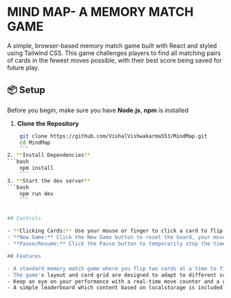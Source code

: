# MIND MAP- A MEMORY MATCH GAME
A simple, browser-based memory match game built with React and styled using Tailwind CSS. This game challenges players to find all matching pairs of cards in the fewest moves possible, with their best score being saved for future play.

## 📦 Setup
Before you begin, make sure you have **Node.js**, **npm** is installed

1. **Clone the Repository**
```bash
    git clone https://github.com/VishalVishwakarma553/MindMap.git
    cd MindMap
    ```
2. **Install Dependencies**
```bash
    npm install
    ```
3. **Start the dev server**
```bash
    npm run dev
    ```


## Controls

- **Clicking Cards:** Use your mouse or finger to click a card to flip it over. Click a second card to see if it's a match.
- **New Game:** Click the New Game button to reset the board, your moves, and the timer, and start a new game.
- **Pause/Resume:** Click the Pause button to temporarily stop the timer and disable card clicks. The button will change to Resume to allow you to continue where you left off.

## Features

- A standard memory match game where you flip two cards at a time to find pairs.
- The game's layout and card grid are designed to adapt to different screen sizes, from mobile phones to desktops.
- Keep an eye on your performance with a real-time move counter and a game timer.
- A simple leaderboard which content based on localstorage is included to demonstrate how a multiplayer ranking system could be implemented and it wil show the player who has scored maximum score
